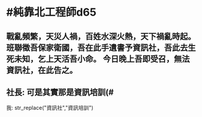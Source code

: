 # #純靠北工程師d65



戰亂頻繁，天災人禍，百姓水深火熱，天下禍亂時起。
班聯徵吾保家衛國，吾在此手遺書予資訊社，吾此去生死未知，乞上天活吾小命。
今日晚上吾即受召，無法資訊社，在此告之。
---------
社長: 可是其實那是資訊培訓(#
---------
我: str_replace(&quot;資訊社&quot;,&quot;資訊培訓&quot;)

